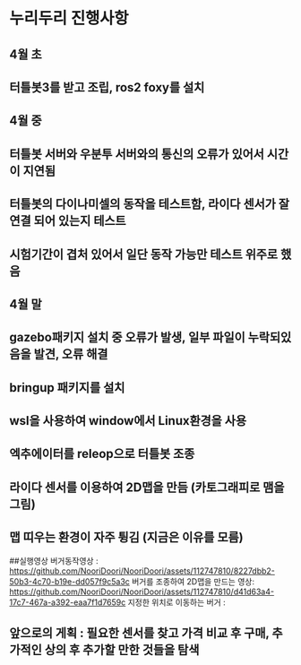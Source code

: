 # 누리두리 진행사항

## 4월 초
##          터틀봇3를 받고 조립, ros2 foxy를 설치

## 4월 중
##          터틀봇 서버와 우분투 서버와의 통신의 오류가 있어서 시간이 지연됨
##          터틀봇의 다이나미셀의 동작을 테스트함, 라이다 센서가 잘 연결 되어 있는지 테스트
##          시험기간이 겹처 있어서 일단 동작 가능만 테스트 위주로 했음

## 4월 말 
##          gazebo패키지 설치 중 오류가 발생, 일부 파일이 누락되있음을 발견, 오류 해결
##          bringup 패키지를 설치
##          wsl을 사용하여 window에서 Linux환경을 사용
##          엑추에이터를 releop으로 터틀봇 조종
##          라이다 센서를 이용하여 2D맵을 만듬 (카토그래피로 맴을 그림)
##          맵 띠우는 환경이 자주 튕김 (지금은 이유를 모름)

##실행영상
버거동작영상 : https://github.com/NooriDoori/NooriDoori/assets/112747810/8227dbb2-50b3-4c70-b19e-dd057f9c5a3c
버거를 조종하여 2D맵을 만드는 영상: https://github.com/NooriDoori/NooriDoori/assets/112747810/d41d63a4-17c7-467a-a392-eaa7f1d7659c
지정한 위치로 이동하는 버거 : 

## 앞으로의 게획 : 필요한 센서를 찾고 가격 비교 후 구매, 추가적인 상의 후 추가할 만한 것들을 탐색

